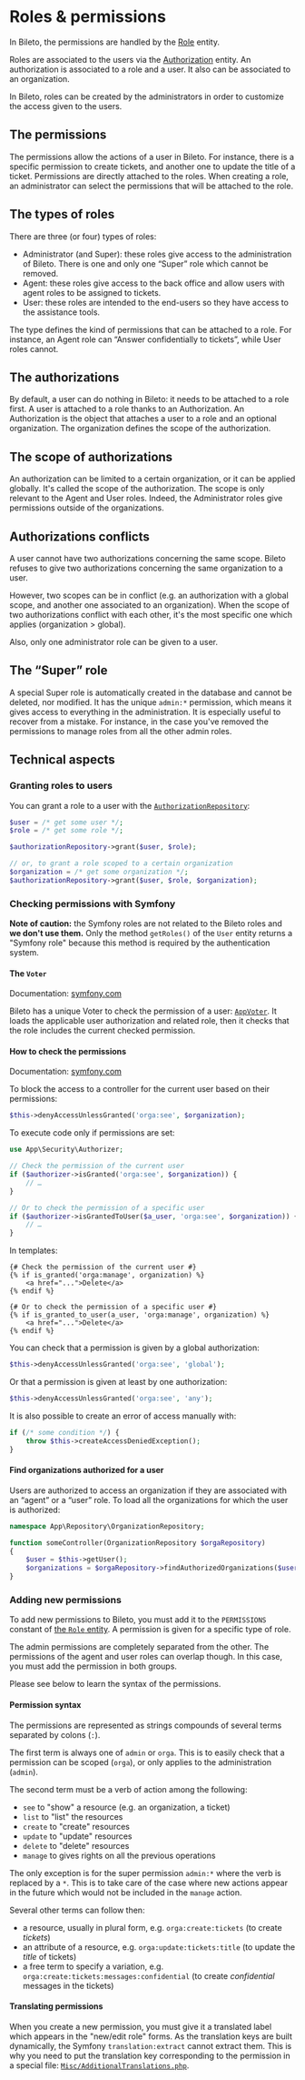 # Roles & permissions

In Bileto, the permissions are handled by the [Role](/src/Entity/Role.php) entity.

Roles are associated to the users via the [Authorization](/src/Entity/Authorization.php) entity.
An authorization is associated to a role and a user.
It also can be associated to an organization.

In Bileto, roles can be created by the administrators in order to customize the access given to the users.

## The permissions

The permissions allow the actions of a user in Bileto.
For instance, there is a specific permission to create tickets, and another one to update the title of a ticket.
Permissions are directly attached to the roles.
When creating a role, an administrator can select the permissions that will be attached to the role.

## The types of roles

There are three (or four) types of roles:

- Administrator (and Super): these roles give access to the administration of Bileto. There is one and only one “Super” role which cannot be removed.
- Agent: these roles give access to the back office and allow users with agent roles to be assigned to tickets.
- User: these roles are intended to the end-users so they have access to the assistance tools.

The type defines the kind of permissions that can be attached to a role.
For instance, an Agent role can “Answer confidentially to tickets”, while User roles cannot.

## The authorizations

By default, a user can do nothing in Bileto: it needs to be attached to a role first.
A user is attached to a role thanks to an Authorization.
An Authorization is the object that attaches a user to a role and an optional organization.
The organization defines the scope of the authorization.

## The scope of authorizations

An authorization can be limited to a certain organization, or it can be applied globally.
It's called the scope of the authorization.
The scope is only relevant to the Agent and User roles.
Indeed, the Administrator roles give permissions outside of the organizations.

## Authorizations conflicts

A user cannot have two authorizations concerning the same scope.
Bileto refuses to give two authorizations concerning the same organization to a user.

However, two scopes can be in conflict (e.g. an authorization with a global scope, and another one associated to an organization).
When the scope of two authorizations conflict with each other, it's the most specific one which applies (organization > global).

Also, only one administrator role can be given to a user.

## The “Super” role

A special Super role is automatically created in the database and cannot be deleted, nor modified.
It has the unique `admin:*` permission, which means it gives access to everything in the administration.
It is especially useful to recover from a mistake.
For instance, in the case you've removed the permissions to manage roles from all the other admin roles.

## Technical aspects

### Granting roles to users

You can grant a role to a user with the [`AuthorizationRepository`](/src/Repository/AuthorizationRepository.php):

```php
$user = /* get some user */;
$role = /* get some role */;

$authorizationRepository->grant($user, $role);

// or, to grant a role scoped to a certain organization
$organization = /* get some organization */;
$authorizationRepository->grant($user, $role, $organization);
```

### Checking permissions with Symfony

**Note of caution:** the Symfony roles are not related to the Bileto roles and **we don't use them.**
Only the method `getRoles()` of the `User` entity returns a "Symfony role" because this method is required by the authentication system.

#### The `Voter`

Documentation: [symfony.com](https://symfony.com/doc/current/security/voters.html)

Bileto has a unique Voter to check the permission of a user: [`AppVoter`](/src/Security/AppVoter.php).
It loads the applicable user authorization and related role, then it checks that the role includes the current checked permission.

#### How to check the permissions

Documentation: [symfony.com](https://symfony.com/doc/current/security.html#access-control-authorization)

To block the access to a controller for the current user based on their permissions:

```php
$this->denyAccessUnlessGranted('orga:see', $organization);
```

To execute code only if permissions are set:

```php
use App\Security\Authorizer;

// Check the permission of the current user
if ($authorizer->isGranted('orga:see', $organization)) {
    // …
}

// Or to check the permission of a specific user
if ($authorizer->isGrantedToUser($a_user, 'orga:see', $organization)) {
    // …
}
```

In templates:

```twig
{# Check the permission of the current user #}
{% if is_granted('orga:manage', organization) %}
    <a href="...">Delete</a>
{% endif %}

{# Or to check the permission of a specific user #}
{% if is_granted_to_user(a_user, 'orga:manage', organization) %}
    <a href="...">Delete</a>
{% endif %}
```

You can check that a permission is given by a global authorization:

```php
$this->denyAccessUnlessGranted('orga:see', 'global');
```

Or that a permission is given at least by one authorization:

```php
$this->denyAccessUnlessGranted('orga:see', 'any');
```

It is also possible to create an error of access manually with:

```php
if (/* some condition */) {
    throw $this->createAccessDeniedException();
}
```

#### Find organizations authorized for a user

Users are authorized to access an organization if they are associated with an “agent” or a “user” role.
To load all the organizations for which the user is authorized:

```php
namespace App\Repository\OrganizationRepository;

function someController(OrganizationRepository $orgaRepository)
{
    $user = $this->getUser();
    $organizations = $orgaRepository->findAuthorizedOrganizations($user);
}
```

### Adding new permissions

To add new permissions to Bileto, you must add it to the `PERMISSIONS` constant of [the `Role` entity](/src/Entity/Role.php).
A permission is given for a specific type of role.

The admin permissions are completely separated from the other.
The permissions of the agent and user roles can overlap though.
In this case, you must add the permission in both groups.

Please see below to learn the syntax of the permissions.

#### Permission syntax

The permissions are represented as strings compounds of several terms separated by colons (`:`).

The first term is always one of `admin` or `orga`.
This is to easily check that a permission can be scoped (`orga`), or only applies to the administration (`admin`).

The second term must be a verb of action among the following:

- `see` to "show" a resource (e.g. an organization, a ticket)
- `list` to "list" the resources
- `create` to "create" resources
- `update` to "update" resources
- `delete` to "delete" resources
- `manage` to gives rights on all the previous operations

The only exception is for the super permission `admin:*` where the verb is replaced by a `*`.
This is to take care of the case where new actions appear in the future which would not be included in the `manage` action.

Several other terms can follow then:

- a resource, usually in plural form, e.g. `orga:create:tickets` (to create _tickets_)
- an attribute of a resource, e.g. `orga:update:tickets:title` (to update the _title_ of tickets)
- a free term to specify a variation, e.g. `orga:create:tickets:messages:confidential` (to create _confidential_ messages in the tickets)

#### Translating permissions

When you create a new permission, you must give it a translated label which appears in the "new/edit role" forms.
As the translation keys are built dynamically, the Symfony `translation:extract` cannot extract them.
This is why you need to put the translation key corresponding to the permission in a special file: [`Misc/AdditionalTranslations.php`](/src/Misc/AdditionalTranslations.php).
